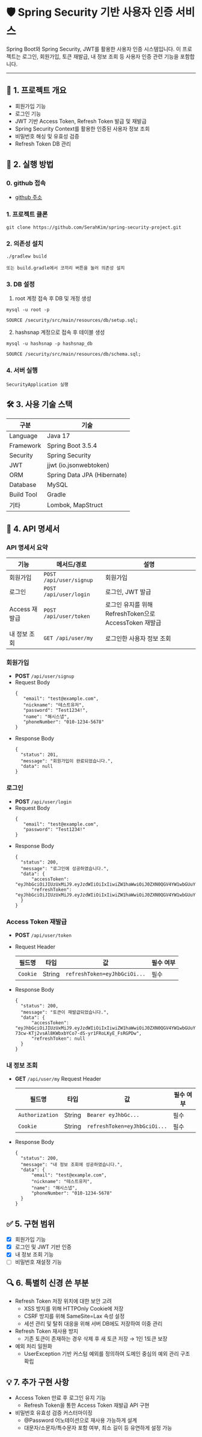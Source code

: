 # 🛡️ Spring Security 기반 사용자 인증 서비스
Spring Boot와 Spring Security, JWT를 활용한 사용자 인증 시스템입니다.
이 프로젝트는 로그인, 회원가입, 토큰 재발급, 내 정보 조회 등 사용자 인증 관련 기능을 포함합니다.
___

## 📌 1. 프로젝트 개요
- 회원가입 기능
- 로그인 기능
- JWT 기반 Access Token, Refresh Token 발급 및 재발급
- Spring Security Context를 활용한 인증된 사용자 정보 조회
- 비밀번호 해싱 및 유효성 검증
- Refresh Token DB 관리

## 🔧 2. 실행 방법
### 0. github 접속
- [github 주소](https://github.com/SerahKim/spring-security-project)
### 1. 프로젝트 클론
```
git clone https://github.com/SerahKim/spring-security-project.git
```
### 2. 의존성 설치
```
./gradlew build

또는 build.gradle에서 코끼리 버튼을 눌러 의존성 설치
```
### 3. DB 설정
1. root 계정 접속 후 DB 및 개정 생성
```
mysql -u root -p
```
```
SOURCE /security/src/main/resources/db/setup.sql;
```
2. hashsnap 계정으로 접속 후 테이블 생성
```
mysql -u hashsnap -p hashsnap_db
```
```
SOURCE /security/src/main/resources/db/schema.sql;
```
### 4. 서버 실행
```
SecurityApplication 실행
```

## 🛠️ 3. 사용 기술 스택
| 구분 | 기술                          |
|------|-----------------------------|
| Language | Java 17                     |
| Framework | Spring Boot 3.5.4           |
| Security | Spring Security             |
| JWT | jjwt (io.jsonwebtoken)      |
| ORM | Spring Data JPA (Hibernate) |
| Database | MySQL                       |
| Build Tool | Gradle                      |
| 기타 | Lombok, MapStruct           |


## 📡 4. API 명세서
### API 명세서 요약
| 기능          | 메서드/경로                          | 설명                                        |
| ----------- | ------------------------------- |-------------------------------------------|
| 회원가입        | `POST /api/user/signup`         | 회원가입                                      |
| 로그인         | `POST /api/user/login`          | 로그인, JWT 발급                               |
| Access 재발급  | `POST /api/user/token`          | 로그인 유지를 위해 RefreshToken으로 AccessToken 재발급 |
| 내 정보 조회     | `GET /api/user/my`              | 로그인한 사용자 정보 조회                            |

### 회원가입
- **POST** `/api/user/signup`
- Request Body
  ````
  {
     "email": "test@example.com",
     "nickname": "테스트유저",
     "password": "Test1234!",  
     "name": "해시스냅",
     "phoneNumber": "010-1234-5678"
  }   
  ````
- Response Body
  ````
  {
    "status": 201,
    "message": "회원가입이 완료되었습니다.",
    "data": null
  }
  ````
### 로그인
- **POST** `/api/user/login`
- Request Body
  ````
  {
     "email": "test@example.com",
     "password": "Test1234!"
  }   
  ````
- Response Body
  ````
  {
    "status": 200,
    "message": "로그인에 성공하였습니다.",
    "data": {
        "accessToken": "eyJhbGciOiJIUzUxMiJ9.eyJzdWIiOiIxIiwiZW1haWwiOiJ0ZXN0QGV4YW1wbGUuY29tIiwiaWF0IjoxNzUzOTg2ODI5LCJleHAiOjE3NTM5ODc3Mjl9.Lyujcfapjypvz4cQF9M0LcgQqQrY6kh3hlipkK0n62Q3z6paToNV0sjviLV55W_zciSg9MsPRJmRRBARFQxcjA",
        "refreshToken": "eyJhbGciOiJIUzUxMiJ9.eyJzdWIiOiIxIiwiZW1haWwiOiJ0ZXN0QGV4YW1wbGUuY29tIiwiaWF0IjoxNzUzOTg2ODI5LCJleHAiOjE3NTUxOTY0Mjl9.D6mWGpTdtHUxSzvS27iW6rofhpj8ZiQF48UBAwtgezn9F1u3abUtM9N_K0boDyPdEqTx14HzZ0BHS0gYdWITMw"
    }
  }
  ````

### Access Token 재발급
- **POST** `/api/user/token`
- Request Header

  | 필드명 | 타입 | 값 | 필수 여부 |
  | --- | --- | --- | -- |
  | `Cookie` | String | `refreshToken=eyJhbGciOi...` | 필수 |
- Response Body
  ````
  {
    "status": 200,
    "message": "토큰이 재발급되었습니다.",
    "data": {
        "accessToken": "eyJhbGciOiJIUzUxMiJ9.eyJzdWIiOiIxIiwiZW1haWwiOiJ0ZXN0QGV4YW1wbGUuY29tIiwiaWF0IjoxNzUzOTg3MDI1LCJleHAiOjE3NTM5ODc5MjV9.zdTym9jFlGqrcvgzlPbXPQ0knqLqnSSqj2qsF2RB-73cw-KTj2vsAl8KWbxbYCo7-dS-yr1FRoLKyE_FsRGPDw",
        "refreshToken": null
    }
  }
  ````
### 내 정보 조회
- **GET** `/api/user/my`
 Request Header

  | 필드명 | 타입 | 값                            | 필수 여부 |
  | --- | --- |------------------------------| -- |
  | `Authorization` | String | `Bearer eyJhbGc...`          | 필수 |
  | `Cookie` | String | `refreshToken=eyJhbGciOi...` | 필수 |
- Response Body
  ````
  {
    "status": 200,
    "message": "내 정보 조회에 성공하였습니다.",
    "data": {
        "email": "test@example.com",
        "nickname": "테스트유저",
        "name": "해시스냅",
        "phoneNumber": "010-1234-5678"
    }
  }
  ````
## ✅ 5. 구현 범위
- [x] 회원가입 기능
- [x] 로그인 및 JWT 기반 인증
- [x] 내 정보 조회 기능
- [ ] 비밀번호 재설정 기능

## 🔍 6. 특별히 신경 쓴 부분
- Refresh Token 저장 위치에 대한 보안 고려
  - XSS 방지를 위해 HTTPOnly Cookie에 저장
  - CSRF 방지를 위해 SameSite=Lax 속성 설정
  - 세션 관리 및 탈취 대응을 위해 서버 DB에도 저장하여 이중 관리
- Refresh Token 재사용 방지
  - 기존 토큰이 존재하는 경우 삭제 후 새 토큰 저장 → 1인 1토큰 보장
- 예외 처리 일원화
  - UserException 기반 커스텀 예외를 정의하여 도메인 중심의 예외 관리 구조 확립

## 💡 7. 추가 구현 사항
- Access Token 만료 후 로그인 유지 기능 
  - Refresh Token을 통한 Access Token 재발급 API 구현
- 비밀번호 유효성 검증 커스터마이징 
  - @Password 어노테이션으로 재사용 가능하게 설계 
  - 대문자/소문자/특수문자 포함 여부, 최소 길이 등 유연하게 설정 가능